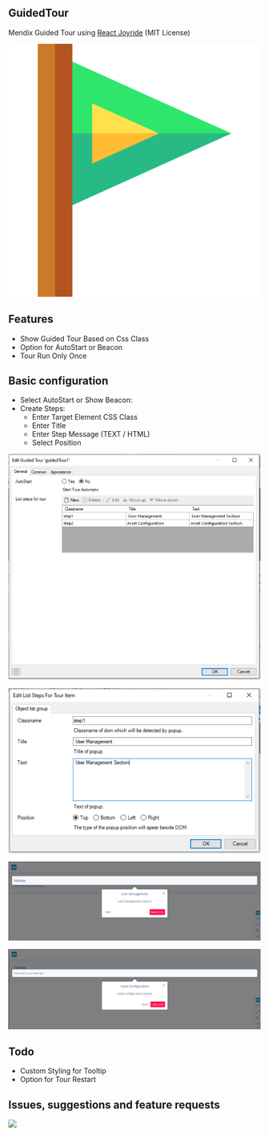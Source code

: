 ## GuidedTour
Mendix Guided Tour using [React Joyride](https://github.com/gilbarbara/react-joyride) (MIT License)

![logo](/assets/logo.png)

## Features
- Show Guided Tour Based on Css Class
- Option for AutoStart or Beacon
- Tour Run Only Once

## Basic configuration

- Select AutoStart or Show Beacon:
-  Create Steps:
    - Enter Target Element CSS Class
    - Enter Title
    - Enter Step Message (TEXT / HTML)
    - Select Position

![config1](/assets/Config1.PNG)

![config2](/assets/Config2.PNG)

![config3](/assets/config3.PNG)

![config4](/assets/config4.PNG)

## Todo
- Custom Styling for Tooltip
- Option for Tour Restart

## Issues, suggestions and feature requests
![](https://github.com/Yogendra0Sharma/GuidedTour/issues)

